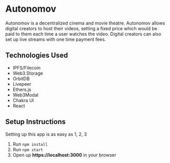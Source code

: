 # Autonomov

Autonomov is a decentralized cinema and movie theatre. Autonomov allows digital creators to host their videos, setting a fixed price which would be paid to them each time a user watches the video. Digital creators can also set up live streams with one time payment fees.

## Technologies Used
- IPFS/Filecoin
- Web3.Storage
- OrbitDB
- Livepeer
- Ethers.js
- Web3Modal
- Chakra UI
- React

## Setup Instructions

Setting up this app is as easy as 1, 2,  3

1. Run `npm install`
2. Run `npm start`
3. Open up **https://localhost:3000** in your browser